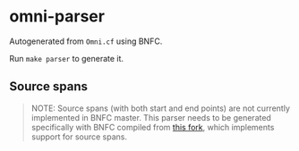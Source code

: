 # omni-parser

Autogenerated from `Omni.cf` using BNFC. 

Run `make parser` to generate it.

## Source spans

> NOTE: Source spans (with both start and end points) are not currently implemented in BNFC master. This parser needs to be generated specifically with BNFC compiled from [this fork](https://github.com/aabounegm/bnfc/tree/position-range), which implements support for source spans.